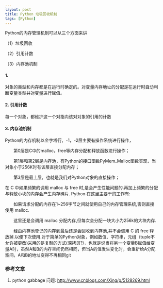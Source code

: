 ```yaml
---
layout: post
title: Python 垃圾回收机制
tags: [Python]
---
```

Python的内存管理机制可以从三个方面来讲

（1）垃圾回收

（2）引用计数

（3）内存池机制

#### 1.
对象的类型和内存都是在运行时确定的。对变量内存地址的分配是在运行时自动判断变量类型并对变量进行赋值。

#### 2. 引用计数
每一个对象，都维护这一个对指向该对对象的引用的计数

#### 3. 内存池机制
Python的内存机制以金字塔行，-1，-2层主要有操作系统进行操作，

　　第0层是C中的malloc，free等内存分配和释放函数进行操作；

　　第1层和第2层是内存池，有Python的接口函数PyMem_Malloc函数实现，当对象小于256K时有该层直接分配内存；

　　第3层是最上层，也就是我们对Python对象的直接操作；

在 C 中如果频繁的调用 malloc 与 free 时,是会产生性能问题的.再加上频繁的分配与释放小块的内存会产生内存碎片. Python 在这里主要干的工作有:

　　如果请求分配的内存在1~256字节之间就使用自己的内存管理系统,否则直接使用 malloc.

　　这里还是会调用 malloc 分配内存,但每次会分配一块大小为256k的大块内存.

　　经由内存池登记的内存到最后还是会回收到内存池,并不会调用 C 的 free 释放掉.以便下次使用.对于简单的Python对象，例如数值、字符串，元组（tuple不允许被更改)采用的是复制的方式(深拷贝?)，也就是说当将另一个变量B赋值给变量A时，虽然A和B的内存空间仍然相同，但当A的值发生变化时，会重新给A分配空间，A和B的地址变得不再相同git

### 参考文章
1. python gabbage 问题: http://www.cnblogs.com/Xjng/p/5128269.html
